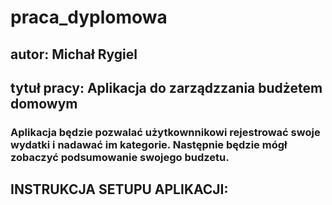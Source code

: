 # praca_dyplomowa
## autor: Michał Rygiel
## tytuł pracy: Aplikacja do zarządzzania budżetem domowym
### Aplikacja będzie pozwalać użytkownnikowi rejestrować swoje wydatki i nadawać im kategorie. Następnie będzie mógł zobaczyć podsumowanie swojego budzetu.
## INSTRUKCJA SETUPU APLIKACJI:
